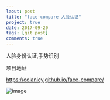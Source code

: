 ```yaml
---
laout: post
title: "face-compare 人脸认证"
project: true
date: 2017-09-20
tags: [git post]
comments: true
---
```


人脸身份认证,手势识别

项目地址

<https://colanicy.github.io/face-compare/>

![image](http://i4.bvimg.com/612101/31a25f3ce4df25d1.gif)

